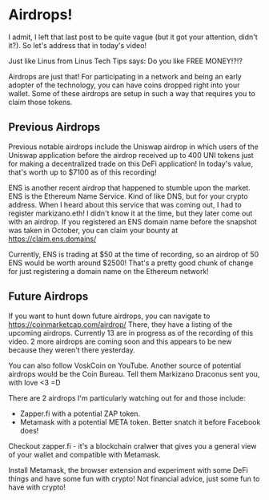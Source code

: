 # Airdrops!
I admit, I left that last post to be quite vague (but it got your attention, didn't it?).
So let's address that in today's video!

Just like Linus from Linus Tech Tips says: Do you like FREE MONEY!?!?

Airdrops are just that! For participating in a network and being an early adopter of the technology,
you can have coins dropped right into your wallet. Some of these airdrops are setup in such a way that
requires you to claim those tokens.

## Previous Airdrops
Previous notable airdrops include the Uniswap airdrop in which users of the Uniswap application before
the airdrop received up to 400 UNI tokens just for making a decentralized trade on this DeFi application!
In today's value, that's worth up to $7100 as of this recording!

ENS is another recent airdrop that happened to stumble upon the market. ENS is the Ethereum Name Service.
Kind of like DNS, but for your crypto address. When I heard about this service that was coming out,
I had to register markizano.eth! I didn't know it at the time, but they later come out with an airdrop.
If you registered an ENS domain name before the snapshot was taken in October, you can claim your bounty
at https://claim.ens.domains/

Currently, ENS is trading at $50 at the time of recording, so an airdrop of 50 ENS would be worth
around $2500! That's a pretty good chunk of change for just registering a domain name on the Ethereum
network!

## Future Airdrops
If you want to hunt down future airdrops, you can navigate to https://coinmarketcap.com/airdrop/
There, they have a listing of the upcoming airdrops. Currently 13 are in progress as of the recording
of this video.
2 more airdrops are coming soon and this appears to be new because they weren't there yesterday.

You can also follow VoskCoin on YouTube. Another source of potential airdrops would be the Coin Bureau.
Tell them Markizano Draconus sent you, with love &lt;3 =D

There are 2 airdrops I'm particularly watching out for and those include:
- Zapper.fi with a potential ZAP token.
- Metamask with a potential META token. Better snatch it before Facebook does!

Checkout zapper.fi - it's a blockchain cralwer that gives you a general view of your wallet and compatible
with Metamask.

Install Metamask, the browser extension and experiment with some DeFi things and have some fun with crypto!
Not financial advice, just some fun to have with crypto!


